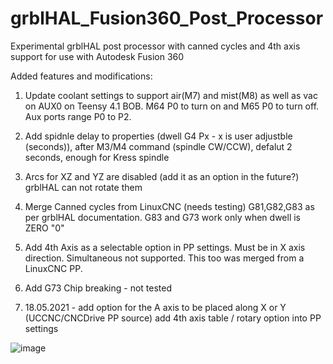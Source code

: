 # grblHAL_Fusion360_Post_Processor
Experimental grblHAL post processor with canned cycles and 4th axis support for use with Autodesk Fusion 360

Added features and modifications:
1. Update coolant settings to support air(M7) and mist(M8) as well as vac on AUX0 on Teensy 4.1 BOB. M64 P0 to turn on and M65 P0 to turn off. Aux ports range P0 to P2.

2. Add spidnle delay to properties (dwell G4 Px - x is user adjustble (seconds)), after M3/M4 command (spindle CW/CCW), defalut 2 seconds, enough for Kress spindle

3. Arcs for XZ and YZ are disabled (add it as an option in the future?) grblHAL can not rotate them

4. Merge Canned cycles from LinuxCNC (needs testing) G81,G82,G83 as per grblHAL documentation. G83 and G73 work only when dwell is ZERO "0"

5. Add 4th Axis as a selectable option in PP settings. Must be in X axis direction. Simultaneous not supported. This too was merged from a LinuxCNC PP.

6. Add G73 Chip breaking - not tested

7. 18.05.2021 - add option for the A axis to be placed along X or Y (UCCNC/CNCDrive PP source)
   add 4th axis table / rotary option into PP settings


![image](https://user-images.githubusercontent.com/16104239/118500835-6bcb6a00-b728-11eb-8ea1-cbe9dddd7482.png)
